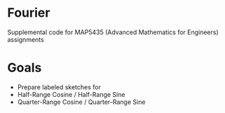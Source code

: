 # Fourier
Supplemental code for MAP5435 (Advanced Mathematics for Engineers) assignments

# Goals
  - Prepare labeled sketches for
  - Half-Range Cosine / Half-Range Sine
  - Quarter-Range Cosine / Quarter-Range Sine
